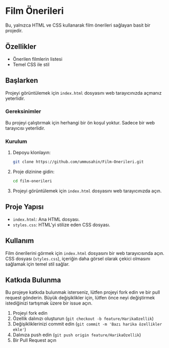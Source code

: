 # Film Önerileri

Bu, yalnızca HTML ve CSS kullanarak film önerileri sağlayan basit bir projedir.


## Özellikler

- Önerilen filmlerin listesi
- Temel CSS ile stil


## Başlarken

Projeyi görüntülemek için `index.html` dosyasını web tarayıcınızda açmanız yeterlidir.


### Gereksinimler

Bu projeyi çalıştırmak için herhangi bir ön koşul yoktur. Sadece bir web tarayıcısı yeterlidir.


### Kurulum

1. Depoyu klonlayın:
    ```sh
    git clone https://github.com/ummusahin/Film-Onerileri.git
    ```
2. Proje dizinine gidin:
    ```sh
    cd film-onerileri
    ```
3. Projeyi görüntülemek için `index.html` dosyasını web tarayıcınızda açın.


## Proje Yapısı

- `index.html`: Ana HTML dosyası.
- `styles.css`: HTML'yi stilize eden CSS dosyası.


## Kullanım

Film önerilerini görmek için `index.html` dosyasını bir web tarayıcısında açın. CSS dosyası (`styles.css`), içeriğin daha görsel olarak çekici olmasını sağlamak için temel stil sağlar.


## Katkıda Bulunma

Bu projeye katkıda bulunmak isterseniz, lütfen projeyi fork edin ve bir pull request gönderin. Büyük değişiklikler için, lütfen önce neyi değiştirmek istediğinizi tartışmak üzere bir issue açın.

1. Projeyi fork edin
2. Özellik dalınızı oluşturun (`git checkout -b feature/HarikaOzellik`)
3. Değişikliklerinizi commit edin (`git commit -m 'Bazı harika özellikler ekle'`)
4. Dalınıza push edin (`git push origin feature/HarikaOzellik`)
5. Bir Pull Request açın
